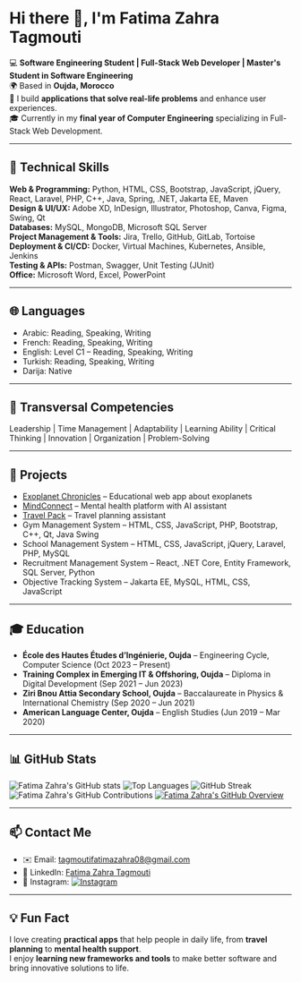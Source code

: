 # Hi there 👋, I'm Fatima Zahra Tagmouti

💻 **Software Engineering Student | Full-Stack Web Developer | Master's Student in Software Engineering**  
🌍 Based in **Oujda, Morocco**  
🚀 I build **applications that solve real-life problems** and enhance user experiences.  
🎓 Currently in my **final year of Computer Engineering** specializing in Full-Stack Web Development.

---

## 🔧 Technical Skills

**Web & Programming:** Python, HTML, CSS, Bootstrap, JavaScript, jQuery, React, Laravel, PHP, C++, Java, Spring, .NET, Jakarta EE, Maven  
**Design & UI/UX:** Adobe XD, InDesign, Illustrator, Photoshop, Canva, Figma, Swing, Qt  
**Databases:** MySQL, MongoDB, Microsoft SQL Server  
**Project Management & Tools:** Jira, Trello, GitHub, GitLab, Tortoise  
**Deployment & CI/CD:** Docker, Virtual Machines, Kubernetes, Ansible, Jenkins  
**Testing & APIs:** Postman, Swagger, Unit Testing (JUnit)  
**Office:** Microsoft Word, Excel, PowerPoint  

---

## 🌐 Languages
- Arabic: Reading, Speaking, Writing  
- French: Reading, Speaking, Writing  
- English: Level C1 – Reading, Speaking, Writing  
- Turkish: Reading, Speaking, Writing  
- Darija: Native  

---

## 🌟 Transversal Competencies
Leadership | Time Management | Adaptability | Learning Ability | Critical Thinking | Innovation | Organization | Problem-Solving  

---

## 📂 Projects
- [Exoplanet Chronicles](https://github.com/fatimazahratag/Exoplanet-Chronicles) – Educational web app about exoplanets  
- [MindConnect](https://github.com/fatimazahratag/MindConnect) – Mental health platform with AI assistant  
- [Travel Pack](https://github.com/fatimazahratag/Travel-Pack) – Travel planning assistant  
- Gym Management System – HTML, CSS, JavaScript, PHP, Bootstrap, C++, Qt, Java Swing  
- School Management System – HTML, CSS, JavaScript, jQuery, Laravel, PHP, MySQL  
- Recruitment Management System – React, .NET Core, Entity Framework, SQL Server, Python  
- Objective Tracking System – Jakarta EE, MySQL, HTML, CSS, JavaScript  

---

## 🎓 Education
- **École des Hautes Études d’Ingénierie, Oujda** – Engineering Cycle, Computer Science (Oct 2023 – Present)  
- **Training Complex in Emerging IT & Offshoring, Oujda** – Diploma in Digital Development (Sep 2021 – Jun 2023)  
- **Ziri Bnou Attia Secondary School, Oujda** – Baccalaureate in Physics & International Chemistry (Sep 2020 – Jun 2021)  
- **American Language Center, Oujda** – English Studies (Jun 2019 – Mar 2020)  

---

## 📊 GitHub Stats
![Fatima Zahra's GitHub stats](https://github-readme-stats.vercel.app/api?username=fatimazahratag&show_icons=true&theme=radical&count_private=true)
![Top Languages](https://github-readme-stats.vercel.app/api/top-langs/?username=fatimazahratag&layout=compact&theme=radical)
![GitHub Streak](https://github-readme-streak-stats.herokuapp.com/?user=fatimazahratag&theme=radical)
![Fatima Zahra's GitHub Contributions](https://activity-graph.herokuapp.com/graph?username=fatimazahratag&theme=react-dark&hide_border=true)
[![Fatima Zahra's GitHub Overview](https://github-profile-summary-cards.vercel.app/api/cards/profile-details?username=fatimazahratag&theme=radical)](https://github.com/fatimazahratag)

---

## 📫 Contact Me
- ✉️ Email: tagmoutifatimazahra08@gmail.com  
- 🔗 LinkedIn: [Fatima Zahra Tagmouti](https://www.linkedin.com/in/fatima-zahra-tagmouti-37138b295/)  
- 📸 Instagram: [![Instagram](https://img.shields.io/badge/Instagram-%23E4405F?style=for-the-badge&logo=instagram&logoColor=white)](https://www.instagram.com/ft_zahrae_/)  

---

## 💡 Fun Fact
I love creating **practical apps** that help people in daily life, from **travel planning** to **mental health support**.  
I enjoy **learning new frameworks and tools** to make better software and bring innovative solutions to life.
